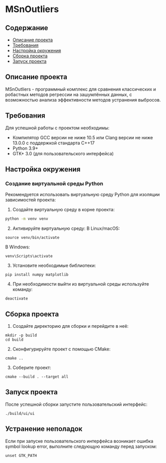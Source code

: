 # MSnOutliers

## Содержание
- [Описание проекта](#описание-проекта)
- [Требования](#требования)
- [Настройка окружения](#настройка-окружения)
- [Сборка проекта](#сборка-проекта)
- [Запуск проекта](#запуск-проекта)

## Описание проекта

MSnOutliers - программный комплекс для сравнения классических и робастных методов регрессии на зашумлённых данных, с возможностью анализа эффективности методов устранения выбросов.

## Требования

Для успешной работы с проектом необходимы:

- Компилятор GCC версии не ниже 10.5 или Clang версии не ниже 13.0.0 с поддержкой стандарта C++17
- Python 3.9+
- GTK+ 3.0 (для пользовательского интерфейса)

## Настройка окружения

### Создание виртуальной среды Python

Рекомендуется использовать виртуальную среду Python для изоляции зависимостей проекта:

1. Создайте виртуальную среду в корне проекта:
```bash
python -m venv venv
```
2. Активируйте виртуальную среду:
В Linux/macOS:
```
source venv/bin/activate
```
В Windows:
```
venv\Scripts\activate
```
3. Установите необходимые библиотеки:
```
pip install numpy matplotlib
```
4. При необходимости выйти из виртуальной среды используйте команду:
```
deactivate
```

## Сборка проекта
1. Создайте директорию для сборки и перейдите в неё:
```
mkdir -p build
cd build
```
2. Сконфигурируйте проект с помощью CMake:

```
cmake ..
```
3. Соберите проект:
```
cmake --build . --target all
```

## Запуск проекта
После успешной сборки запустите пользовательский интерфейс:

```
./build/ui/ui
```

## Устранение неполадок
Если при запуске пользовательского интерфейса возникает ошибка symbol lookup error, выполните следующую команду перед запуском:
```
unset GTK_PATH
```